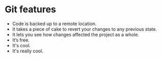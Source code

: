 # Git features
- Code is backed up to a remote location.
- It takes a piece of cake to revert your changes to any previous state.
- It lets you see how changes affected the project as a whole.
- It’s free.
- It's cool.
- It's really cool.
